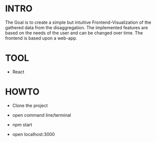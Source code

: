 # INTRO

The Goal is to create a simple but intuitive Frontend-Visualization of the gathered data from the disaggregation. 
The implemented features are based on the needs of the user and can be changed over time. 
The frontend is based upon a web-app.

# TOOL
- React

# HOWTO

- Clone the project

- open command line/terminal

- npm start

- open localhost:3000
